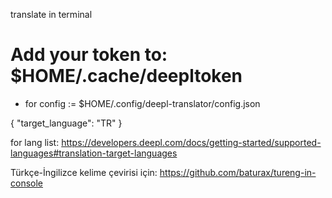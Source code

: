 translate in terminal

# Add your token to: $HOME/.cache/deepltoken

* for config :=
$HOME/.config/deepl-translator/config.json

{
  "target_language": "TR"
}

for lang list: https://developers.deepl.com/docs/getting-started/supported-languages#translation-target-languages



Türkçe-İngilizce kelime çevirisi için: https://github.com/baturax/tureng-in-console
